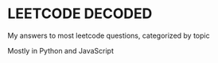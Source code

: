 # LEETCODE DECODED
My answers to most leetcode questions, categorized by topic

Mostly in Python and JavaScript
